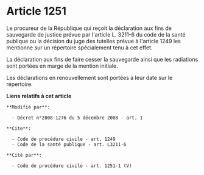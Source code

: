 # Article 1251

Le procureur de la République qui reçoit la déclaration aux fins de sauvegarde de justice prévue par l'article L. 3211-6 du
code de la santé publique ou la décision du juge des tutelles prévue à l'article 1249 les mentionne sur un répertoire
spécialement tenu à cet effet. 

La déclaration aux fins de faire cesser la sauvegarde ainsi que les radiations sont portées en marge de la mention initiale. 

Les déclarations en renouvellement sont portées à leur date sur le répertoire.

**Liens relatifs à cet article**

	**Modifié par**:

	  - Décret n°2008-1276 du 5 décembre 2008 - art. 1

	**Cite**:

	  - Code de procédure civile - art. 1249
	  - Code de la santé publique - art. L3211-6

	**Cité par**:

	  - Code de procédure civile - art. 1251-1 (V)

